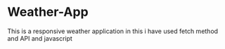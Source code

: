 # Weather-App
This is a responsive weather application in this i have used fetch method and API and javascript

